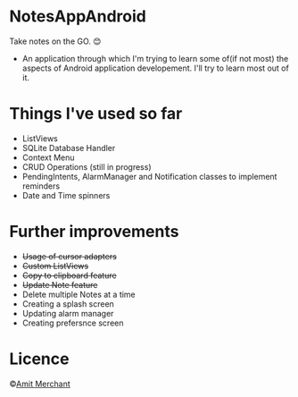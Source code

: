 NotesAppAndroid
===============

Take notes on the GO. :blush:

- An application through which I'm trying to learn some of(if not most) the aspects of Android application developement. I'll try to learn most out of it.

Things I've used so far
=======================
* ListViews
* SQLite Database Handler
* Context Menu
* CRUD Operations (still in progress)
* PendingIntents, AlarmManager and Notification classes to implement reminders
* Date and Time spinners

Further improvements
====================

* ~~Usage of cursor adapters~~
* ~~Custom ListViews~~
* ~~Copy to clipboard feature~~
* ~~Update Note feature~~
* Delete multiple Notes at a time
* Creating a splash screen
* Updating alarm manager
* Creating prefersnce screen

Licence
=======

©[Amit Merchant](http://www.amitmerchant.com)
